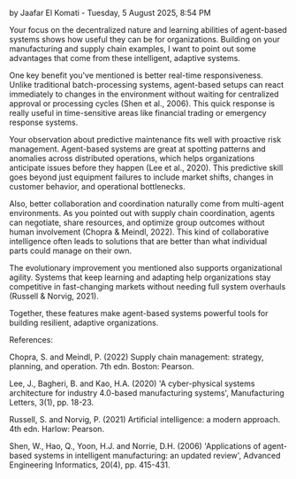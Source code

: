 by Jaafar El Komati - Tuesday, 5 August 2025, 8:54 PM

Your focus on the decentralized nature and learning abilities of agent-based systems shows how useful they can be for organizations. Building on your manufacturing and supply chain examples, I want to point out some advantages that come from these intelligent, adaptive systems.

One key benefit you've mentioned is better real-time responsiveness. Unlike traditional batch-processing systems, agent-based setups can react immediately to changes in the environment without waiting for centralized approval or processing cycles (Shen et al., 2006). This quick response is really useful in time-sensitive areas like financial trading or emergency response systems.

Your observation about predictive maintenance fits well with proactive risk management. Agent-based systems are great at spotting patterns and anomalies across distributed operations, which helps organizations anticipate issues before they happen (Lee et al., 2020). This predictive skill goes beyond just equipment failures to include market shifts, changes in customer behavior, and operational bottlenecks.

Also, better collaboration and coordination naturally come from multi-agent environments. As you pointed out with supply chain coordination, agents can negotiate, share resources, and optimize group outcomes without human involvement (Chopra & Meindl, 2022). This kind of collaborative intelligence often leads to solutions that are better than what individual parts could manage on their own.

The evolutionary improvement you mentioned also supports organizational agility. Systems that keep learning and adapting help organizations stay competitive in fast-changing markets without needing full system overhauls (Russell & Norvig, 2021).

Together, these features make agent-based systems powerful tools for building resilient, adaptive organizations.



References:

Chopra, S. and Meindl, P. (2022) Supply chain management: strategy, planning, and operation. 7th edn. Boston: Pearson.

Lee, J., Bagheri, B. and Kao, H.A. (2020) 'A cyber-physical systems architecture for industry 4.0-based manufacturing systems', Manufacturing Letters, 3(1), pp. 18-23.

Russell, S. and Norvig, P. (2021) Artificial intelligence: a modern approach. 4th edn. Harlow: Pearson.

Shen, W., Hao, Q., Yoon, H.J. and Norrie, D.H. (2006) 'Applications of agent-based systems in intelligent manufacturing: an updated review', Advanced Engineering Informatics, 20(4), pp. 415-431.

